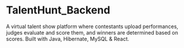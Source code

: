 # TalentHunt_Backend
 A virtual talent show platform where contestants upload performances, judges evaluate and score them, and winners are determined based on scores. Built with Java, Hibernate, MySQL &amp; React.
